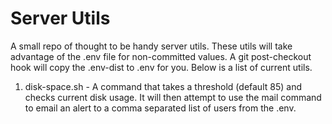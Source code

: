 Server Utils
===

A small repo of thought to be handy server utils.  These utils will take advantage 
of the .env file for non-committed values.  A git post-checkout hook will copy the
.env-dist to .env for you. Below is a list of current utils.

1. disk-space.sh - A command that takes a threshold (default 85) and checks current
disk usage.  It will then attempt to use the mail command to email an alert to
a comma separated list of users from the .env.